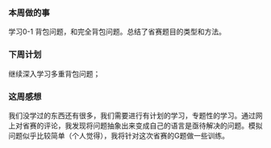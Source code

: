 ### 本周做的事

学习0-1 背包问题，和完全背包问题。总结了省赛题目的类型和方法。

### 下周计划

继续深入学习多重背包问题；



### 这周感想

我们没学过的东西还有很多，我们需要进行有计划的学习，专题性的学习。通过网上对省赛的评论，我发现将问题抽象出来变成自己的语言是亟待解决的问题。模拟问题似乎比较简单（个人觉得），我将针对这次省赛的G题做一些训练。



